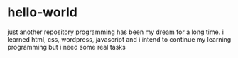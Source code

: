 # hello-world
just another repository
programming has been my dream for a long time. i learned html, css, wordpress, javascript and i intend to continue my learning programming but i need some real tasks
